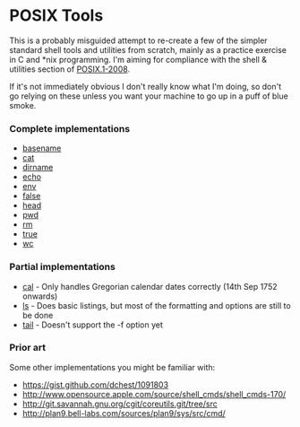 POSIX Tools
===========

This is a probably misguided attempt to re-create a few of the simpler
standard shell tools and utilities from scratch, mainly as a practice exercise
in C and *nix programming. I'm aiming for compliance with the shell & utilities
section of [POSIX.1-2008](http://pubs.opengroup.org/onlinepubs/9699919799/).

If it's not immediately obvious I don't really know what I'm doing, so
don't go relying on these unless you want your machine to go up in a puff
of blue smoke.

### Complete implementations

 * [basename](http://pubs.opengroup.org/onlinepubs/9699919799/utilities/basename.html)
 * [cat](http://pubs.opengroup.org/onlinepubs/9699919799/utilities/cat.html)
 * [dirname](http://pubs.opengroup.org/onlinepubs/9699919799/utilities/dirname.html)
 * [echo](http://pubs.opengroup.org/onlinepubs/9699919799/utilities/echo.html)
 * [env](http://pubs.opengroup.org/onlinepubs/9699919799/utilities/env.html)
 * [false](http://pubs.opengroup.org/onlinepubs/9699919799/utilities/false.html)
 * [head](http://pubs.opengroup.org/onlinepubs/9699919799/utilities/head.html)
 * [pwd](http://pubs.opengroup.org/onlinepubs/9699919799/utilities/pwd.html)
 * [rm](http://pubs.opengroup.org/onlinepubs/9699919799/utilities/rm.html)
 * [true](http://pubs.opengroup.org/onlinepubs/9699919799/utilities/true.html)
 * [wc](http://pubs.opengroup.org/onlinepubs/9699919799/utilities/wc.html)

### Partial implementations

 * [cal](http://pubs.opengroup.org/onlinepubs/9699919799/utilities/cal.html) - Only handles Gregorian calendar dates correctly (14th Sep 1752 onwards)
 * [ls](http://pubs.opengroup.org/onlinepubs/9699919799/utilities/ls.html) - Does basic listings, but most of the formatting and options are still to be done
 * [tail](http://pubs.opengroup.org/onlinepubs/9699919799/utilities/tail.html) - Doesn't support the -f option yet

### Prior art

Some other implementations you might be familiar with:

 * https://gist.github.com/dchest/1091803
 * http://www.opensource.apple.com/source/shell_cmds/shell_cmds-170/
 * http://git.savannah.gnu.org/cgit/coreutils.git/tree/src
 * http://plan9.bell-labs.com/sources/plan9/sys/src/cmd/
